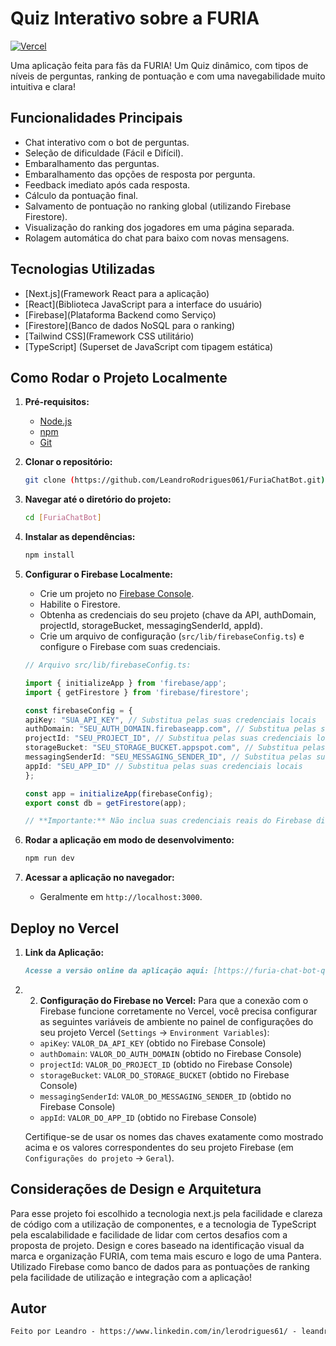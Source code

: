 # Quiz Interativo sobre a FURIA

[![Vercel](https://vercel.com/button)](https://furia-chat-bot-qscb.vercel.app/)

Uma aplicação feita para fãs da FURIA! Um Quiz dinâmico, com tipos de níveis de perguntas, ranking de pontuação e com uma navegabilidade muito intuitiva e clara!

## Funcionalidades Principais
* Chat interativo com o bot de perguntas.
* Seleção de dificuldade (Fácil e Difícil).
* Embaralhamento das perguntas.
* Embaralhamento das opções de resposta por pergunta.
* Feedback imediato após cada resposta.
* Cálculo da pontuação final.
* Salvamento de pontuação no ranking global (utilizando Firebase Firestore).
* Visualização do ranking dos jogadores em uma página separada.
* Rolagem automática do chat para baixo com novas mensagens.

## Tecnologias Utilizadas
* [Next.js](Framework React para a aplicação)
* [React](Biblioteca JavaScript para a interface do usuário)
* [Firebase](Plataforma Backend como Serviço)
* [Firestore](Banco de dados NoSQL para o ranking)
* [Tailwind CSS](Framework CSS utilitário)
* [TypeScript] (Superset de JavaScript com tipagem estática)

## Como Rodar o Projeto Localmente

1.  **Pré-requisitos:**
    * [Node.js](https://nodejs.org/)
    * [npm](https://www.npmjs.com/)
    * [Git](https://git-scm.com/)

2.  **Clonar o repositório:**
    ```bash
    git clone (https://github.com/LeandroRodrigues061/FuriaChatBot.git)
    ```

3.  **Navegar até o diretório do projeto:**
    ```bash
    cd [FuriaChatBot]
    ```

4.  **Instalar as dependências:**
    ```bash
    npm install
    ```

5.  **Configurar o Firebase Localmente:**
    * Crie um projeto no [Firebase Console](https://console.firebase.google.com/).
    * Habilite o Firestore.
    * Obtenha as credenciais do seu projeto (chave da API, authDomain, projectId, storageBucket, messagingSenderId, appId).
    * Crie um arquivo de configuração (`src/lib/firebaseConfig.ts`) e configure o Firebase com suas credenciais.

    ```typescript
    // Arquivo src/lib/firebaseConfig.ts:

    import { initializeApp } from 'firebase/app';
    import { getFirestore } from 'firebase/firestore';

    const firebaseConfig = {
    apiKey: "SUA_API_KEY", // Substitua pelas suas credenciais locais
    authDomain: "SEU_AUTH_DOMAIN.firebaseapp.com", // Substitua pelas suas credenciais locais
    projectId: "SEU_PROJECT_ID", // Substitua pelas suas credenciais locais
    storageBucket: "SEU_STORAGE_BUCKET.appspot.com", // Substitua pelas suas credenciais locais
    messagingSenderId: "SEU_MESSAGING_SENDER_ID", // Substitua pelas suas credenciais locais
    appId: "SEU_APP_ID" // Substitua pelas suas credenciais locais
    };

    const app = initializeApp(firebaseConfig);
    export const db = getFirestore(app);

    // **Importante:** Não inclua suas credenciais reais do Firebase diretamente neste arquivo se você for compartilhar o código publicamente. Use variáveis de ambiente em projetos reais.

6.  **Rodar a aplicação em modo de desenvolvimento:**
    ```bash
    npm run dev
    ```

7.  **Acessar a aplicação no navegador:**
    * Geralmente em `http://localhost:3000`.

## Deploy no Vercel
1.  **Link da Aplicação:**
    ```markdown
    Acesse a versão online da aplicação aqui: [https://furia-chat-bot-qscb.vercel.app/]

2.  2.  **Configuração do Firebase no Vercel:**
    Para que a conexão com o Firebase funcione corretamente no Vercel, você precisa configurar as seguintes variáveis de ambiente no painel de configurações do seu projeto Vercel (`Settings` -> `Environment Variables`):

    * `apiKey`: `VALOR_DA_API_KEY` (obtido no Firebase Console)
    * `authDomain`: `VALOR_DO_AUTH_DOMAIN` (obtido no Firebase Console)
    * `projectId`: `VALOR_DO_PROJECT_ID` (obtido no Firebase Console)
    * `storageBucket`: `VALOR_DO_STORAGE_BUCKET` (obtido no Firebase Console)
    * `messagingSenderId`: `VALOR_DO_MESSAGING_SENDER_ID` (obtido no Firebase Console)
    * `appId`: `VALOR_DO_APP_ID` (obtido no Firebase Console)

    Certifique-se de usar os nomes das chaves exatamente como mostrado acima e os valores correspondentes do seu projeto Firebase (em `Configurações do projeto` -> `Geral`).

## Considerações de Design e Arquitetura

Para esse projeto foi escolhido a tecnologia next.js pela facilidade e clareza de código com a utilização de componentes, e a tecnologia de TypeScript pela escalabilidade e facilidade de lidar com certos desafios com a proposta de projeto.
Design e cores baseado na identificação visual da marca e organização FURIA, com tema mais escuro e logo de uma Pantera.
Utilizado Firebase como banco de dados para as pontuações de ranking pela facilidade de utilização e integração com a aplicação!

## Autor

```markdown
Feito por Leandro - https://www.linkedin.com/in/lerodrigues61/ - leandrormelo2003@gmail.com